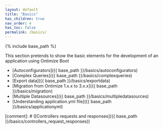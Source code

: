 ```yaml
---
layout: default
title: "Basics"
has_children: true
nav_order: 4
has_toc: false
permalink: /basics/
---
```


{% include base_path %}

This section pretends to show the basic elements for the development of an application using Ontimize Boot

- [Autoconfigurators]({{ base_path }}/basics/autoconfigurators)
- [Complex Queries]({{ base_path }}/basics/complexqueries)
- [Export data]({{ base_path }}/basics/exportdata)
- [Migration from Ontimize 1.x.x to 3.x.x]({{ base_path }}/basics/migration)
- [Multiple Datasources]({{ base_path }}/basics/multipledatasources)
- [Understanding application.yml file]({{ base_path }}/basics/applicationyml)

[comment]: # ([Controllers requests and responses]({{ base_path }}/basics/controllers_request_responses))

